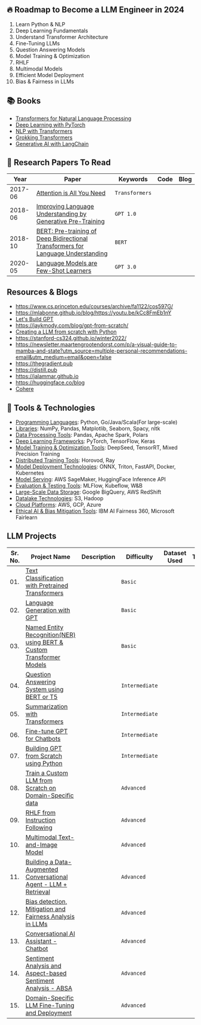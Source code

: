 ## 🔥 Roadmap to Become a LLM Engineer in 2024

1. Learn Python & NLP
2. Deep Learning Fundamentals
3. Understand Transformer Architecture
4. Fine-Tuning LLMs
5. Question Answering Models
6. Model Training & Optimization
7. RHLF
8. Multimodal Models
9. Efficient Model Deployment
10. Bias & Fairness in LLMs

## 📚 Books

- [Transformers for Natural Language Processing]()
- [Deep Learning with PyTorch]()
- [NLP with Transformers]()
- [Grokking Transformers]()
- [Generative AI with LangChain]()


## 📎 Research Papers To Read

| Year | Paper | Keywords | Code | Blog |
| -----| ------|---------|-------|-----|
| 2017-06 | [Attention is All You Need](http://arxiv.org/pdf/1706.03762) | `Transformers` | 
| 2018-06 | [Improving Language Understanding by Generative Pre-Training](https://www.cs.ubc.ca/~amuham01/LING530/papers/radford2018improving.pdf) | `GPT 1.0` |
| 2018-10 | [BERT: Pre-training of Deep Bidirectional Transformers for Language Understanding](https://aclanthology.org/N19-1423.pdf) | `BERT` |
| 2020-05 | [Language Models are Few-Shot Learners](https://papers.nips.cc/paper/2020/file/1457c0d6bfcb4967418bfb8ac142f64a-Paper.pdf) | `GPT 3.0` |



## Resources & Blogs 

- https://www.cs.princeton.edu/courses/archive/fa1122/cos597G/
- https://mlabonne.github.io/blog/https://youtu.be/kCc8FmEb1nÝ
- [Let's Build GPT](https://www.youtube.com/watch?v=kCc8FmEb1nY&pp=ygUObGV0cyBidWlsZCBncHQ%3D)
- https://jaykmody.com/blog/gpt-from-scratch/
- [Creating a LLM from scratch with Python](https://youtu.be/UU1WVnMk4E8)
- https://stanford-cs324.github.io/winter2022/
- https://newsletter.maartengrootendorst.com/p/a-visual-guide-to-mamba-and-state?utm_source=multiple-personal-recommendations-email&utm_medium=email&open=false
- https://thegradient.pub
- https://distill.pub
- https://jalammar.github.io
- https://huggingface.co/blog
- [Cohere](https://cohere.com/llmu?_gl=1*1wvaezx*_ga*MTMxMjI2NTczOC4xNzI0MDcwOTM4*_ga_CRGS116RZS*MTcyNDA3MDkzNi4xLjEuMTcyNDA3MTAyNC40MC4wLjA.*_gcl_au*Nzg4ODI1MjUyLjE3MjQwNzA5Mzk)


## 🧰 Tools & Technologies

- [Programming Languages](): Python, Go/Java/Scala(For large-scale)
- [Libraries](): NumPy, Pandas, Matplotlib, Seaborn, Spacy, nltk
- [Data Processing Tools](): Pandas, Apache Spark, Polars
- [Deep Learning Frameworks](): PyTorch, TensorFlow, Keras
- [Model Training & Optimization Tools](): DeepSeed, TensorRT, Mixed Precision Training
- [Distributed Training Tools](): Horovod, Ray
- [Model Deployment Technologies](): ONNX, Triton, FastAPI, Docker, Kubernetes
- [Model Serving](): AWS SageMaker, HuggingFace Inference API
- [Evaluation & Testing Tools](): MLFlow, Kubeflow, W&B
- [Large-Scale Data Storage](): Google BigQuery, AWS RedShift
- [Datalake Technologies](): S3, Hadoop
- [Cloud Platforms](): AWS, GCP, Azure
- [Ethical AI & Bias Mitigation Tools](): IBM AI Fairness 360, Microsoft Fairlearn



## LLM Projects


| Sr. No. | Project Name | Description | Difficulty | Dataset Used | Tools | Notebook/Code | Blog |
| -------|--------------|---------------|-------------|----------------| ----| ----|----|
| 01. | [Text Classification with Pretrained Transformers]() | | `Basic`
| 02. | [Language Generation with GPT]() | |  `Basic`
| 03. | [Named Entity Recognition(NER) using BERT & Custom Transformer Models]() | | `Basic`
| 04. | [Question Answering System using BERT or T5]() | | `Intermediate` |
| 05. | [Summarization with Transformers]() | | `Intermediate` |
| 06. | [Fine-tune GPT for Chatbots]() | | `Intermediate` 
| 07. | [Building GPT from Scratch using Python]() | | `Intermediate` |
| 08. | [Train a Custom LLM from Scratch on Domain-Specific data]() | | `Advanced` |
| 09. | [RHLF from Instruction Following]() |  | `Advanced` |
| 10. | [Multimodal Text-and-Image Model]() |  | `Advanced` |
| 11. | [Building a Data-Augmented Conversational Agent - LLM + Retrieval]() |  | `Advanced` |
| 12. | [Bias detection, Mitigation and Fairness Analysis in LLMs]() |  | `Advanced` |
| 13. | [Conversational AI Assistant - Chatbot]() |  | `Advanced` |
| 14. | [Sentiment Analysis and Aspect-based Sentiment Analysis - ABSA]() |  | `Advanced` |
| 15. | [Domain-Specific LLM Fine-Tuning and Deployment]() |  | `Advanced` |









